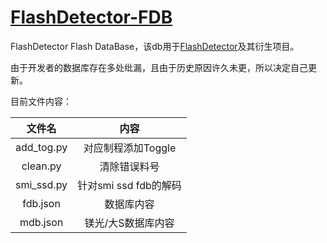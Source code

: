 # [FlashDetector-FDB](https://github.com/barryblueice/FlashDetector-FDB)

FlashDetector Flash DataBase，该db用于[FlashDetector](https://github.com/iTXTech/FlashDetector)及其衍生项目。

由于开发者的数据库存在多处纰漏，且由于历史原因许久未更，所以决定自己更新。

目前文件内容：

|   文件名   |         内容         |
| :--------: | :-------------------: |
| add_tog.py |  对应制程添加Toggle  |
|  clean.py  |     清除错误料号     |
| smi_ssd.py | 针对smi ssd fdb的解码 |
|  fdb.json  |      数据库内容      |
|  mdb.json  |  镁光/大S数据库内容  |
